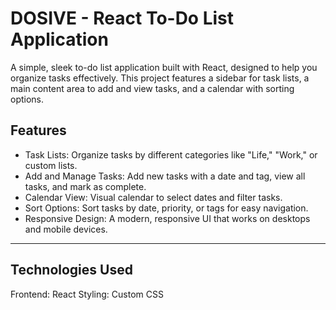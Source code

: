 # DOSIVE - React To-Do List Application

A simple, sleek to-do list application built with React, designed to help you organize tasks effectively. This project features a sidebar for task lists, a main content area to add and view tasks, and a calendar with sorting options.



## Features

- Task Lists: Organize tasks by different categories like "Life," "Work," or custom lists.
- Add and Manage Tasks: Add new tasks with a date and tag, view all tasks, and mark as complete.
- Calendar View: Visual calendar to select dates and filter tasks.
- Sort Options: Sort tasks by date, priority, or tags for easy navigation.
- Responsive Design: A modern, responsive UI that works on desktops and mobile devices.
--- 


## Technologies Used
Frontend: React
Styling: Custom CSS